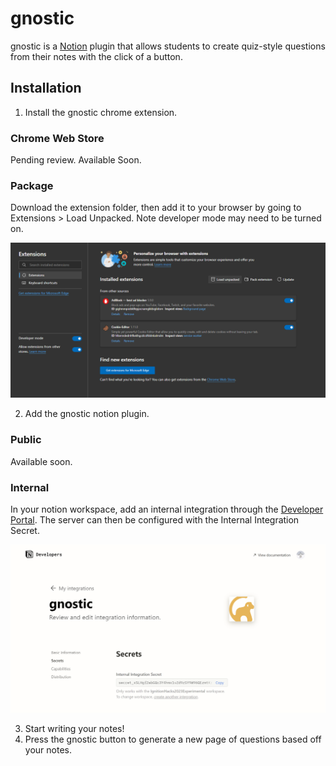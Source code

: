 # gnostic

gnostic is a [Notion](https://www.notion.so/) plugin that allows students to create quiz-style questions from their notes with the click of a button. 

## Installation

1. Install the gnostic chrome extension.

### Chrome Web Store

Pending review. Available Soon.

### Package

Download the extension folder, then add it to your browser by going to Extensions > Load Unpacked. Note developer mode may need to be turned on.

![Demo](static/image.png)

2. Add the gnostic notion plugin.

### Public

Available soon.

### Internal

In your notion workspace, add an internal integration through the [Developer Portal](https://www.notion.so/my-integrations/). The server can then be configured with the Internal Integration Secret.

![Internal](static/internal.png)

3. Start writing your notes!
4. Press the gnostic button to generate a new page of questions based off your notes.